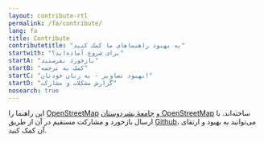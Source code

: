 ```yaml
---
layout: contribute-rtl
permalink: /fa/contribute/
lang: fa
title: Contribute
contributetitle: "به بهبود راهنماهای ما کمک کنید"
startwith: "برای شروع آماده‌اید؟"
startA: "بازخورد بفرستید"
startB: "کمک به ترجمه"
startC: "بهبود تصاویر - به زبان خودتان!"
startD: "گزارش مشکلات و مشارکت"
nosearch: true
---
```

این راهنما را [OpenStreetMap](http://www.openstreetmap.org/) و [جامعهٔ بشردوستان OpenStreetMap](http://hotosm.org/) ساخته‌اند. با ارسال بازخورد و مشارکت مستقیم در آن از طریق [Github](http://github.com/hotosm/learnosm)، می‌توانید به بهبود و ارتقای آن کمک کنید.

